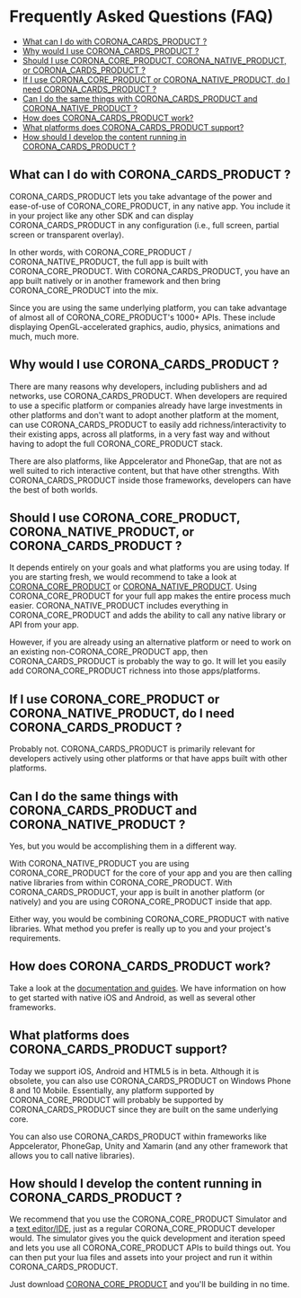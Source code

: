 # Frequently Asked Questions (FAQ)

<div class="guides-toc">

* [What can I do with CORONA_CARDS_PRODUCT ?](#doWhat)
* [Why would I use CORONA_CARDS_PRODUCT ?](#useCases)
* [Should I use CORONA_CORE_PRODUCT, CORONA_NATIVE_PRODUCT, or CORONA_CARDS_PRODUCT ?](#chooseProduct)
* [If I use CORONA_CORE_PRODUCT or CORONA_NATIVE_PRODUCT, do I need CORONA_CARDS_PRODUCT ?](#neededProduct)
* [Can I do the same things with CORONA_CARDS_PRODUCT and CORONA_NATIVE_PRODUCT ?](#functionality)
* [How does CORONA_CARDS_PRODUCT work?](#worksHow)
* [What platforms does CORONA_CARDS_PRODUCT support?](#supportedPlatforms)
* [How should I develop the content running in CORONA_CARDS_PRODUCT ?](#developHow)

</div>


<a id="doWhat"></a>

## What can I do with CORONA_CARDS_PRODUCT ?

CORONA_CARDS_PRODUCT lets you take advantage of the power and ease-of-use of CORONA_CORE_PRODUCT, in any native app. You include it in your project like any other SDK and can display CORONA_CARDS_PRODUCT in any configuration (i.e., full screen, partial screen or transparent overlay).

In other words, with CORONA_CORE_PRODUCT / CORONA_NATIVE_PRODUCT, the full app is built with CORONA_CORE_PRODUCT. With CORONA_CARDS_PRODUCT, you have an app built natively or in another framework and then bring CORONA_CORE_PRODUCT into the mix.

Since you are using the same underlying platform, you can take advantage of almost all of CORONA_CORE_PRODUCT's 1000+ APIs. These include displaying OpenGL-accelerated graphics, audio, physics, animations and much, much more. 


<a id="useCases"></a>

## Why would I use CORONA_CARDS_PRODUCT ?

There are many reasons why developers, including publishers and ad networks, use CORONA_CARDS_PRODUCT. When developers are required to use a specific platform or companies already have large investments in other platforms and don't want to adopt another platform at the moment, can use CORONA_CARDS_PRODUCT to easily add richness/interactivity to their existing apps, across all platforms, in a very fast way and without having to adopt the full CORONA_CORE_PRODUCT stack.

There are also platforms, like Appcelerator and PhoneGap, that are not as well suited to rich interactive content, but that have other strengths. With CORONA_CARDS_PRODUCT inside those frameworks, developers can have the best of both worlds.


<a id="chooseProduct"></a>

## Should I use CORONA_CORE_PRODUCT, CORONA_NATIVE_PRODUCT, or CORONA_CARDS_PRODUCT ?

It depends entirely on your goals and what platforms you are using today. If you are starting fresh, we would recommend to take a look at [CORONA_CORE_PRODUCT](guide.programming.intro) or [CORONA_NATIVE_PRODUCT](native). Using CORONA_CORE_PRODUCT for your full app makes the entire process much easier. CORONA_NATIVE_PRODUCT includes everything in CORONA_CORE_PRODUCT and adds the ability to call any native library or API from your app.

However, if you are already using an alternative platform or need to work on an existing non-CORONA_CORE_PRODUCT app, then CORONA_CARDS_PRODUCT is probably the way to go. It will let you easily add CORONA_CORE_PRODUCT richness into those apps/platforms.


<a id="neededProduct"></a>

## If I use CORONA_CORE_PRODUCT or CORONA_NATIVE_PRODUCT, do I need CORONA_CARDS_PRODUCT ?

Probably not. CORONA_CARDS_PRODUCT is primarily relevant for developers actively using other platforms or that have apps built with other platforms. 


<a id="functionality"></a>

## Can I do the same things with CORONA_CARDS_PRODUCT and CORONA_NATIVE_PRODUCT ?

Yes, but you would be accomplishing them in a different way.

With CORONA_NATIVE_PRODUCT you are using CORONA_CORE_PRODUCT for the core of your app and you are then calling native libraries from within CORONA_CORE_PRODUCT. With CORONA_CARDS_PRODUCT, your app is built in another platform (or natively) and you are using CORONA_CORE_PRODUCT inside that app.

Either way, you would be combining CORONA_CORE_PRODUCT with native libraries. What method you prefer is really up to you and your project's requirements.


<a id="worksHow"></a>

## How does CORONA_CARDS_PRODUCT work?

Take a look at the [documentation and guides](coronacards). We have information on how to get started with native iOS and Android, as well as several other frameworks.


<a id="supportedPlatforms"></a>

## What platforms does CORONA_CARDS_PRODUCT support?

Today we support iOS, Android and HTML5 is in beta. Although it is obsolete, you can also use CORONA_CARDS_PRODUCT on Windows Phone 8 and 10 Mobile.
Essentially, any platform supported by CORONA_CORE_PRODUCT will probably be supported by CORONA_CARDS_PRODUCT since they are built on the same underlying core.

You can also use CORONA_CARDS_PRODUCT within frameworks like Appcelerator, PhoneGap, Unity and Xamarin (and any other framework that allows you to call native libraries). 


<a id="developHow"></a>

## How should I develop the content running in CORONA_CARDS_PRODUCT ?

We recommend that you use the CORONA_CORE_PRODUCT Simulator and a [text editor/IDE](guide.programming.01#text-editors), just as a regular CORONA_CORE_PRODUCT developer would. The simulator gives you the quick development and iteration speed and lets you use all CORONA_CORE_PRODUCT APIs to build things out. You can then put your lua files and assets into your project and run it within CORONA_CARDS_PRODUCT.

Just download [CORONA_CORE_PRODUCT](REVISION_URL) and you'll be building in no time.
